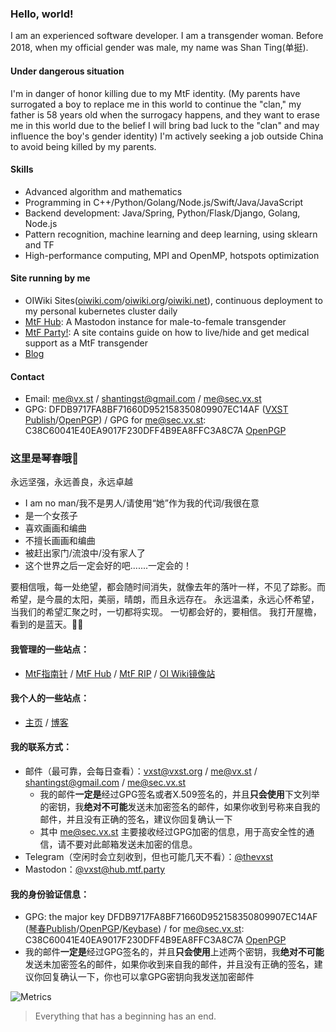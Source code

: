 ### Hello, world!

I am an experienced software developer. 
I am a transgender woman. Before 2018, when my official gender was male, my name was Shan Ting(单挺).

#### Under dangerous situation

I'm in danger of honor killing due to my MtF identity. 
(My parents have surrogated a boy to replace me in this world 
to continue the "clan," my father is 58 years old when the surrogacy happens, 
and they want to erase me in this world due to the belief 
I will bring bad luck to the "clan" and may influence the boy's gender identity)
I'm actively seeking a job outside China to avoid being killed by my parents.

#### Skills
 * Advanced algorithm and mathematics
 * Programming in C++/Python/Golang/Node.js/Swift/Java/JavaScript
 * Backend development: Java/Spring, Python/Flask/Django, Golang, Node.js
 * Pattern recognition, machine learning and deep learning, using sklearn and TF
 * High-performance computing, MPI and OpenMP, hotspots optimization

#### Site running by me
 * OIWiki Sites([oiwiki.com](https://oiwiki.com)/[oiwiki.org](https://oiwiki.org)/[oiwiki.net](https://oiwiki.net)), continuous deployment to my personal kubernetes cluster daily
 * [MtF Hub](https://hub.mtf.party): A Mastodon instance for male-to-female transgender
 * [MtF Party!](https://mtf.party): A site contains guide on how to live/hide and get medical support as a MtF transgender
 * [Blog](https://blog.vx.st)

#### Contact

 * Email: me@vx.st / shantingst@gmail.com / me@sec.vx.st
 * GPG: DFDB9717FA8BF71660D952158350809907EC14AF ([VXST Publish](https://vx.st/07EC14AF.asc)/[OpenPGP](https://keys.openpgp.org/vks/v1/by-fingerprint/DFDB9717FA8BF71660D952158350809907EC14AF)) / GPG for me@sec.vx.st: C38C60041E40EA9017F230DFF4B9EA8FFC3A8C7A [OpenPGP](https://keys.openpgp.org/vks/v1/by-fingerprint/C38C60041E40EA9017F230DFF4B9EA8FFC3A8C7A)


### 这里是琴春哦👋

永远坚强，永远善良，永远卓越

 * I am no man/我不是男人/请使用“她”作为我的代词/我很在意
 * 是一个女孩子
 * 喜欢画画和编曲
 * 不擅长画画和编曲
 * 被赶出家门/流浪中/没有家人了
 * 这个世界之后一定会好的吧.......一定会的！

要相信哦，每一处绝望，都会随时间消失，就像去年的落叶一样，不见了踪影。而希望，是今晨的太阳，美丽，晴朗，而且永远存在。
永远温柔，永远心怀希望，当我们的希望汇聚之时，一切都将实现。
一切都会好的，要相信。
我打开屋檐，看到的是蓝天。🏳️‍⚧️

#### 我管理的一些站点：
 * [MtF指南针](https://mtf.party) / [MtF Hub](https://hub.mtf.party) / [MtF RIP](https://mtf.rip) / [OI Wiki镜像站](https://oiwiki.com)

#### 我个人的一些站点：
 * [主页](https://vx.st) / [博客](https://blog.vx.st)

#### 我的联系方式：
 * 邮件（最可靠，会每日查看）：vxst@vxst.org / me@vx.st / shantingst@gmail.com / me@sec.vx.st
   * 我的邮件**一定是**经过GPG签名或者X.509签名的，并且**只会使用**下文列举的密钥，我**绝对不可能**发送未加密签名的邮件，如果你收到号称来自我的邮件，并且没有正确的签名，建议你回复确认一下
   * 其中 me@sec.vx.st 主要接收经过GPG加密的信息，用于高安全性的通信，请不要对此邮箱发送未加密的信息。
 * Telegram（空闲时会立刻收到，但也可能几天不看）：[@thevxst](https://t.me/thevxst)
 * Mastodon：[@vxst@hub.mtf.party](https://hub.mtf.party/@vxst)

#### 我的身份验证信息：
 * GPG: the major key DFDB9717FA8BF71660D952158350809907EC14AF ([琴春Publish](https://vx.st/07EC14AF.asc)/[OpenPGP](https://keys.openpgp.org/vks/v1/by-fingerprint/DFDB9717FA8BF71660D952158350809907EC14AF)/[Keybase](https://keybase.io/vxst/pgp_keys.asc?fingerprint=dfdb9717fa8bf71660d952158350809907ec14af)) / for me@sec.vx.st: C38C60041E40EA9017F230DFF4B9EA8FFC3A8C7A [OpenPGP](https://keys.openpgp.org/vks/v1/by-fingerprint/C38C60041E40EA9017F230DFF4B9EA8FFC3A8C7A)
 * 我的邮件**一定是**经过GPG签名的，并且**只会使用**上述两个密钥，我**绝对不可能**发送未加密签名的邮件，如果你收到来自我的邮件，并且没有正确的签名，建议你回复确认一下，你也可以拿GPG密钥向我发送加密邮件

![Metrics](https://metrics.lecoq.io/vxst?template=terminal&base.indepth=false&config.timezone=Asia%2FSingapore)
> Everything that has a beginning has an end.
